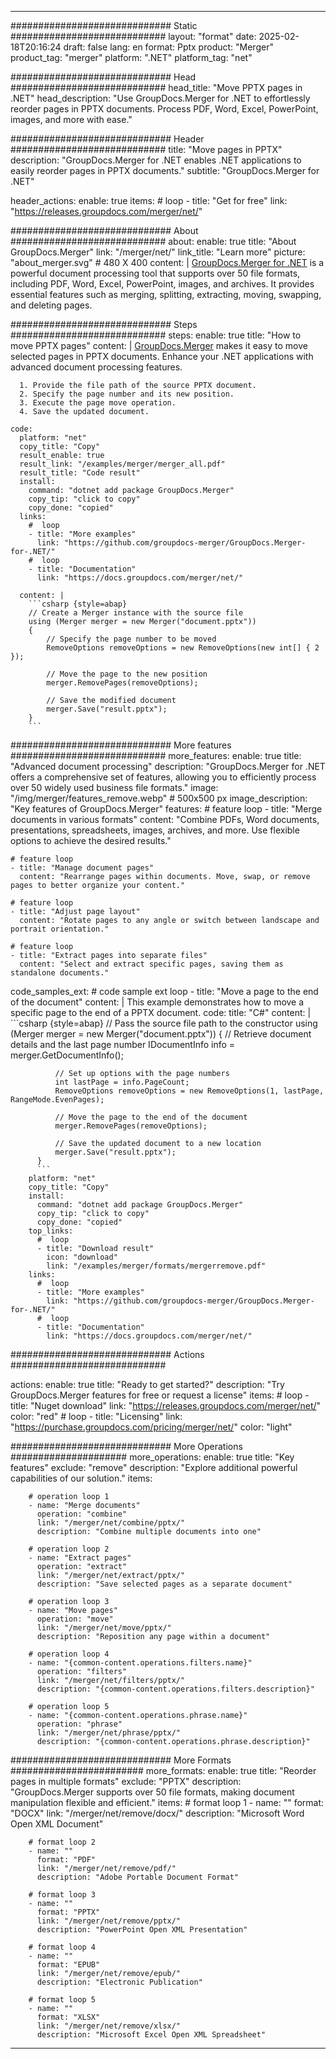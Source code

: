 
---
############################# Static ############################
layout: "format"
date:  2025-02-18T20:16:24
draft: false
lang: en
format: Pptx
product: "Merger"
product_tag: "merger"
platform: ".NET"
platform_tag: "net"

############################# Head ############################
head_title: "Move PPTX pages in .NET"
head_description: "Use GroupDocs.Merger for .NET to effortlessly reorder pages in PPTX documents. Process PDF, Word, Excel, PowerPoint, images, and more with ease."

############################# Header ############################
title: "Move pages in PPTX" 
description: "GroupDocs.Merger for .NET enables .NET applications to easily reorder pages in PPTX documents."
subtitle: "GroupDocs.Merger for .NET" 

header_actions:
  enable: true
  items:
    #  loop
    - title: "Get for free"
      link: "https://releases.groupdocs.com/merger/net/"
      
############################# About ############################
about:
    enable: true
    title: "About GroupDocs.Merger"
    link: "/merger/net/"
    link_title: "Learn more"
    picture: "about_merger.svg" # 480 X 400
    content: |
       [GroupDocs.Merger for .NET](/merger/net/) is a powerful document processing tool that supports over 50 file formats, including PDF, Word, Excel, PowerPoint, images, and archives. It provides essential features such as merging, splitting, extracting, moving, swapping, and deleting pages.

############################# Steps ############################
steps:
    enable: true
    title: "How to move PPTX pages"
    content: |
      [GroupDocs.Merger](/merger/net/) makes it easy to move selected pages in PPTX documents. Enhance your .NET applications with advanced document processing features.
      
      1. Provide the file path of the source PPTX document.
      2. Specify the page number and its new position.
      3. Execute the page move operation.
      4. Save the updated document.
   
    code:
      platform: "net"
      copy_title: "Copy"
      result_enable: true
      result_link: "/examples/merger/merger_all.pdf"
      result_title: "Code result"
      install:
        command: "dotnet add package GroupDocs.Merger"
        copy_tip: "click to copy"
        copy_done: "copied"
      links:
        #  loop
        - title: "More examples"
          link: "https://github.com/groupdocs-merger/GroupDocs.Merger-for-.NET/"
        #  loop
        - title: "Documentation"
          link: "https://docs.groupdocs.com/merger/net/"
          
      content: |
        ```csharp {style=abap}
        // Create a Merger instance with the source file
        using (Merger merger = new Merger("document.pptx"))
        {
            // Specify the page number to be moved
            RemoveOptions removeOptions = new RemoveOptions(new int[] { 2 });

            // Move the page to the new position
            merger.RemovePages(removeOptions);

            // Save the modified document
            merger.Save("result.pptx");
        }
        ```            

############################# More features ############################
more_features:
  enable: true
  title: "Advanced document processing"
  description: "GroupDocs.Merger for .NET offers a comprehensive set of features, allowing you to efficiently process over 50 widely used business file formats."
  image: "/img/merger/features_remove.webp" # 500x500 px
  image_description: "Key features of GroupDocs.Merger"
  features:
    # feature loop
    - title: "Merge documents in various formats"
      content: "Combine PDFs, Word documents, presentations, spreadsheets, images, archives, and more. Use flexible options to achieve the desired results."

    # feature loop
    - title: "Manage document pages"
      content: "Rearrange pages within documents. Move, swap, or remove pages to better organize your content."

    # feature loop
    - title: "Adjust page layout"
      content: "Rotate pages to any angle or switch between landscape and portrait orientation."

    # feature loop
    - title: "Extract pages into separate files"
      content: "Select and extract specific pages, saving them as standalone documents."
      
  code_samples_ext:
    # code sample ext loop
    - title: "Move a page to the end of the document"
      content: |
        This example demonstrates how to move a specific page to the end of a PPTX document.
      code:
        title: "C#"
        content: |
          ```csharp {style=abap}
          // Pass the source file path to the constructor
          using (Merger merger = new Merger("document.pptx"))
          {
              // Retrieve document details and the last page number
              IDocumentInfo info = merger.GetDocumentInfo();

              // Set up options with the page numbers
              int lastPage = info.PageCount;
              RemoveOptions removeOptions = new RemoveOptions(1, lastPage, RangeMode.EvenPages);
          
              // Move the page to the end of the document
              merger.RemovePages(removeOptions);

              // Save the updated document to a new location
              merger.Save("result.pptx");
          }
          ```
        platform: "net"
        copy_title: "Copy"
        install:
          command: "dotnet add package GroupDocs.Merger"
          copy_tip: "click to copy"
          copy_done: "copied"
        top_links:
          #  loop
          - title: "Download result"
            icon: "download"
            link: "/examples/merger/formats/mergerremove.pdf"
        links:
          #  loop
          - title: "More examples"
            link: "https://github.com/groupdocs-merger/GroupDocs.Merger-for-.NET/"
          #  loop
          - title: "Documentation"
            link: "https://docs.groupdocs.com/merger/net/"
            

            


############################# Actions ############################

actions:
  enable: true
  title: "Ready to get started?"
  description: "Try GroupDocs.Merger features for free or request a license"
  items:
    #  loop
    - title: "Nuget download"
      link: "https://releases.groupdocs.com/merger/net/"
      color: "red"
        #  loop
    - title: "Licensing"
      link: "https://purchase.groupdocs.com/pricing/merger/net/"
      color: "light"


############################# More Operations #####################
more_operations:
    enable: true
    title: "Key features"
    exclude: "remove"
    description: "Explore additional powerful capabilities of our solution."
    items: 
          
        # operation loop 1
        - name: "Merge documents"
          operation: "combine"
          link: "/merger/net/combine/pptx/"
          description: "Combine multiple documents into one"

        # operation loop 2
        - name: "Extract pages"
          operation: "extract"
          link: "/merger/net/extract/pptx/"
          description: "Save selected pages as a separate document"

        # operation loop 3
        - name: "Move pages"
          operation: "move"
          link: "/merger/net/move/pptx/"
          description: "Reposition any page within a document"

        # operation loop 4
        - name: "{common-content.operations.filters.name}"
          operation: "filters"
          link: "/merger/net/filters/pptx/"
          description: "{common-content.operations.filters.description}"

        # operation loop 5
        - name: "{common-content.operations.phrase.name}"
          operation: "phrase"
          link: "/merger/net/phrase/pptx/"
          description: "{common-content.operations.phrase.description}"
          
        
          
############################# More Formats ########################
more_formats:
    enable: true
    title: "Reorder pages in multiple formats"
    exclude: "PPTX"
    description: "GroupDocs.Merger supports over 50 file formats, making document manipulation flexible and efficient."
    items: 
        # format loop 1
        - name: ""
          format: "DOCX"
          link: "/merger/net/remove/docx/"
          description: "Microsoft Word Open XML Document"
          
        # format loop 2
        - name: ""
          format: "PDF"
          link: "/merger/net/remove/pdf/"
          description: "Adobe Portable Document Format"
          
        # format loop 3
        - name: ""
          format: "PPTX"
          link: "/merger/net/remove/pptx/"
          description: "PowerPoint Open XML Presentation"

        # format loop 4
        - name: ""
          format: "EPUB"
          link: "/merger/net/remove/epub/"
          description: "Electronic Publication"
          
        # format loop 5
        - name: ""
          format: "XLSX"
          link: "/merger/net/remove/xlsx/"
          description: "Microsoft Excel Open XML Spreadsheet"
  

---